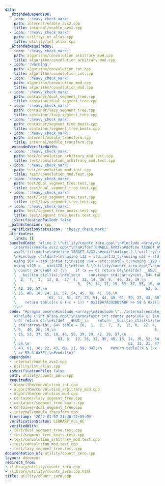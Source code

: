 ```yaml
---
data:
  _extendedDependsOn:
  - icon: ':heavy_check_mark:'
    path: internal/enable_avx2.cpp
    title: internal/enable_avx2.cpp
  - icon: ':heavy_check_mark:'
    path: utility/int_alias.cpp
    title: utility/int_alias.cpp
  _extendedRequiredBy:
  - icon: ':heavy_check_mark:'
    path: algorithm/convolution_arbitrary_mod.cpp
    title: algorithm/convolution_arbitrary_mod.cpp
  - icon: ':warning:'
    path: algorithm/convolution_int.cpp
    title: algorithm/convolution_int.cpp
  - icon: ':heavy_check_mark:'
    path: algorithm/convolution_mod.cpp
    title: algorithm/convolution_mod.cpp
  - icon: ':heavy_check_mark:'
    path: container/dual_segment_tree.cpp
    title: container/dual_segment_tree.cpp
  - icon: ':heavy_check_mark:'
    path: container/lazy_segment_tree.cpp
    title: container/lazy_segment_tree.cpp
  - icon: ':heavy_check_mark:'
    path: container/segment_tree_beats.cpp
    title: container/segment_tree_beats.cpp
  - icon: ':heavy_check_mark:'
    path: internal/modulo_transform.cpp
    title: internal/modulo_transform.cpp
  _extendedVerifiedWith:
  - icon: ':heavy_check_mark:'
    path: test/convolution_arbitrary_mod.test.cpp
    title: test/convolution_arbitrary_mod.test.cpp
  - icon: ':heavy_check_mark:'
    path: test/convolution_mod.test.cpp
    title: test/convolution_mod.test.cpp
  - icon: ':heavy_check_mark:'
    path: test/dual_segment_tree.test.cpp
    title: test/dual_segment_tree.test.cpp
  - icon: ':heavy_check_mark:'
    path: test/lazy_segment_tree.test.cpp
    title: test/lazy_segment_tree.test.cpp
  - icon: ':heavy_check_mark:'
    path: test/segment_tree_beats.test.cpp
    title: test/segment_tree_beats.test.cpp
  _isVerificationFailed: false
  _pathExtension: cpp
  _verificationStatusIcon: ':heavy_check_mark:'
  attributes:
    links: []
  bundledCode: "#line 2 \"utility/countr_zero.cpp\"\n#include <array>\n#line 2 \"\
    internal/enable_avx2.cpp\"\n\n#ifdef ENABLE_AVX2\n#define TARGET_AVX2 __attribute__((target(\"\
    avx2\")))\n#else\n#define TARGET_AVX2\n#endif\n#line 2 \"utility/int_alias.cpp\"\
    \n#include <cstdint>\n\nusing i32 = std::int32_t;\nusing u32 = std::uint32_t;\n\
    using i64 = std::int64_t;\nusing u64 = std::uint64_t;\nusing i128 = __int128_t;\n\
    using u128 = __uint128_t;\n#line 5 \"utility/countr_zero.cpp\"\n\nconstexpr int\
    \ countr_zero(u64 x) {\n    if (x == 0) return 64;\n#ifdef __GNUC__\n    return\
    \ __builtin_ctzll(x);\n#else\n    constexpr std::array<int, 64> table = {0,  1,\
    \  2,  7,  3,  13, 8,  27, 4,  33, 14, 36, 9,  49, 28, 19,\n                 \
    \                            5,  25, 34, 17, 15, 53, 37, 55, 10, 46, 50, 39, 29,\
    \ 42, 20, 57,\n                                             63, 6,  12, 26, 32,\
    \ 35, 48, 18, 24, 16, 52, 54, 45, 38, 41, 56,\n                              \
    \               62, 11, 31, 47, 23, 51, 44, 40, 61, 30, 22, 43, 60, 21, 59, 58};\n\
    \    return table[(x & (~x + 1)) * 0x218A7A392DD9ABF >> 58 & 0x3F];\n#endif\n\
    }\n"
  code: "#pragma once\n#include <array>\n#include \"../internal/enable_avx2.cpp\"\n\
    #include \"int_alias.cpp\"\n\nconstexpr int countr_zero(u64 x) {\n    if (x ==\
    \ 0) return 64;\n#ifdef __GNUC__\n    return __builtin_ctzll(x);\n#else\n    constexpr\
    \ std::array<int, 64> table = {0,  1,  2,  7,  3,  13, 8,  27, 4,  33, 14, 36,\
    \ 9,  49, 28, 19,\n                                             5,  25, 34, 17,\
    \ 15, 53, 37, 55, 10, 46, 50, 39, 29, 42, 20, 57,\n                          \
    \                   63, 6,  12, 26, 32, 35, 48, 18, 24, 16, 52, 54, 45, 38, 41,\
    \ 56,\n                                             62, 11, 31, 47, 23, 51, 44,\
    \ 40, 61, 30, 22, 43, 60, 21, 59, 58};\n    return table[(x & (~x + 1)) * 0x218A7A392DD9ABF\
    \ >> 58 & 0x3F];\n#endif\n}"
  dependsOn:
  - internal/enable_avx2.cpp
  - utility/int_alias.cpp
  isVerificationFile: false
  path: utility/countr_zero.cpp
  requiredBy:
  - algorithm/convolution_int.cpp
  - algorithm/convolution_arbitrary_mod.cpp
  - algorithm/convolution_mod.cpp
  - container/lazy_segment_tree.cpp
  - container/segment_tree_beats.cpp
  - container/dual_segment_tree.cpp
  - internal/modulo_transform.cpp
  timestamp: '2022-01-07 21:48:21+09:00'
  verificationStatus: LIBRARY_ALL_AC
  verifiedWith:
  - test/dual_segment_tree.test.cpp
  - test/segment_tree_beats.test.cpp
  - test/convolution_arbitrary_mod.test.cpp
  - test/convolution_mod.test.cpp
  - test/lazy_segment_tree.test.cpp
documentation_of: utility/countr_zero.cpp
layout: document
redirect_from:
- /library/utility/countr_zero.cpp
- /library/utility/countr_zero.cpp.html
title: utility/countr_zero.cpp
---
```

